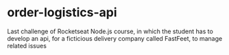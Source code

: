 # order-logistics-api
Last challenge of Rocketseat Node.js course, in which the student has to develop an api, for a ficticious delivery company called FastFeet, to manage related issues
